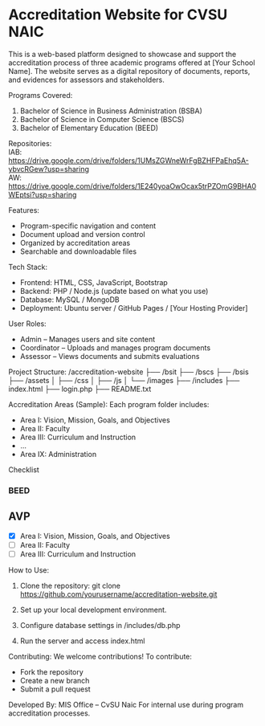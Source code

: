 # Accreditation Website for CVSU NAIC

This is a web-based platform designed to showcase and support the accreditation process of three academic programs offered at [Your School Name]. The website serves as a digital repository of documents, reports, and evidences for assessors and stakeholders.

Programs Covered:
1. Bachelor of Science in Business Administration (BSBA)
2. Bachelor of Science in Computer Science (BSCS)
3. Bachelor of Elementary Education (BEED)

Repositories:<br>
IAB: https://drive.google.com/drive/folders/1UMsZGWneWrFgBZHFPaEhq5A-ybvcRGew?usp=sharing<br>
AW: https://drive.google.com/drive/folders/1E240yoaOwOcax5trPZOmG9BHA0WEptsi?usp=sharing

Features:
- Program-specific navigation and content
- Document upload and version control
- Organized by accreditation areas 
- Searchable and downloadable files

Tech Stack:
- Frontend: HTML, CSS, JavaScript, Bootstrap
- Backend: PHP / Node.js (update based on what you use)
- Database: MySQL / MongoDB
- Deployment: Ubuntu server / GitHub Pages / [Your Hosting Provider]

User Roles:
- Admin – Manages users and site content
- Coordinator – Uploads and manages program documents
- Assessor – Views documents and submits evaluations

Project Structure:
/accreditation-website
├── /bsit
├── /bscs
├── /bsis
├── /assets
│   ├── /css
│   ├── /js
│   └── /images
├── /includes
├── index.html
├── login.php
├── README.txt

Accreditation Areas (Sample):
Each program folder includes:
- Area I: Vision, Mission, Goals, and Objectives
- Area II: Faculty
- Area III: Curriculum and Instruction
- ...
- Area IX: Administration

Checklist
### BEED
   ## AVP
   - [x] Area I: Vision, Mission, Goals, and Objectives
   - [ ] Area II: Faculty
   - [ ] Area III: Curriculum and Instruction

How to Use:
1. Clone the repository:
   git clone https://github.com/yourusername/accreditation-website.git

2. Set up your local development environment.

3. Configure database settings in /includes/db.php

4. Run the server and access index.html

Contributing:
We welcome contributions! To contribute:
- Fork the repository
- Create a new branch
- Submit a pull request

Developed By:
MIS Office – CvSU Naic
For internal use during program accreditation processes.
